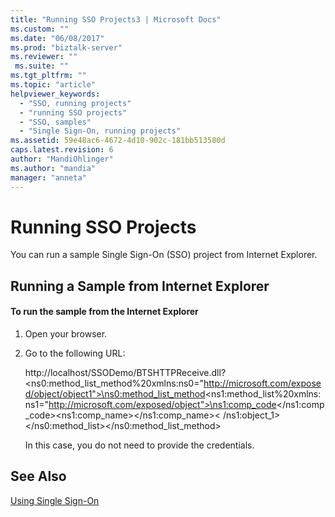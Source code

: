 ```yaml
---
title: "Running SSO Projects3 | Microsoft Docs"
ms.custom: ""
ms.date: "06/08/2017"
ms.prod: "biztalk-server"
ms.reviewer: ""
 ms.suite: ""
ms.tgt_pltfrm: ""
ms.topic: "article"
helpviewer_keywords: 
  - "SSO, running projects"
  - "running SSO projects"
  - "SSO, samples"
  - "Single Sign-On, running projects"
ms.assetid: 59e48ac6-4672-4d10-902c-181bb513580d
caps.latest.revision: 6
author: "MandiOhlinger"
ms.author: "mandia"
manager: "anneta"
---
```

# Running SSO Projects
You can run a sample Single Sign-On (SSO) project from Internet Explorer.  
  
## Running a Sample from Internet Explorer  
  
#### To run the sample from the Internet Explorer  
  
1.  Open your browser.  
  
2.  Go to the following URL:  
  
     http://localhost/SSODemo/BTSHTTPReceive.dll?\<ns0:method_list_method%20xmlns:ns0="http://microsoft.com/exposed/object/object1">\<ns0:method_list_method>\<ns1:method_list%20xmlns:ns1="http://microsoft.com/exposed/object">\<ns1:comp_code>\</ns1:comp_code>\<ns1:comp_name>\</ns1:comp_name>\< /ns1:object_1>\</ns0:method_list>\</ns0:method_list_method>  
  
     In this case, you do not need to provide the credentials.  
  
## See Also  
 [Using Single Sign-On](../core/using-single-sign-on3.md)